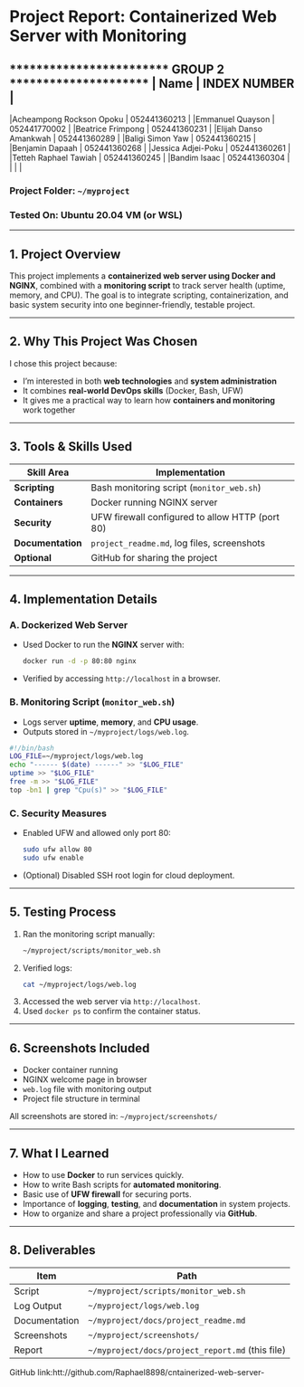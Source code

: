 
# Project Report: Containerized Web Server with Monitoring
 ************************ GROUP 2 *********************
 |   Name                         |  INDEX NUMBER     |
 ----------------------------------------------------------
 |Acheampong Rockson Opoku        |    052441360213    |
 |Emmanuel Quayson                |    052441770002    |
 |Beatrice Frimpong               |    052441360231    |
 |Elijah Danso Amankwah           |    052441360289    |
 |Baligi Simon Yaw                |    052441360215    |
 |Benjamin Dapaah                 |    052441360268    |
 |Jessica Adjei-Poku              |    052441360261    |
 |Tetteh Raphael Tawiah           |    052441360245    |
 |Bandim Isaac                    |    052441360304    |
 |                                |                    |
  
###  Project Folder: `~/myproject`  
### Tested On: Ubuntu 20.04 VM (or WSL)

---

## 1. Project Overview

This project implements a **containerized web server using Docker and NGINX**, combined with a **monitoring script** to track server health (uptime, memory, and CPU). The goal is to integrate scripting, containerization, and basic system security into one beginner-friendly, testable project.

---

## 2. Why This Project Was Chosen

I chose this project because:
- I’m interested in both **web technologies** and **system administration**
- It combines **real-world DevOps skills** (Docker, Bash, UFW)
- It gives me a practical way to learn how **containers and monitoring** work together

---

## 3. Tools & Skills Used

| Skill Area     | Implementation                                  |
|----------------|--------------------------------------------------|
| **Scripting**  | Bash monitoring script (`monitor_web.sh`)       |
| **Containers** | Docker running NGINX server                      |
| **Security**   | UFW firewall configured to allow HTTP (port 80) |
| **Documentation** | `project_readme.md`, log files, screenshots  |
| **Optional**   | GitHub for sharing the project                  |

---

##  4. Implementation Details

###  A. Dockerized Web Server
- Used Docker to run the **NGINX** server with:
  ```bash
  docker run -d -p 80:80 nginx
  ```
- Verified by accessing `http://localhost` in a browser.

###  B. Monitoring Script (`monitor_web.sh`)
- Logs server **uptime**, **memory**, and **CPU usage**.
- Outputs stored in `~/myproject/logs/web.log`.

```bash
#!/bin/bash
LOG_FILE=~/myproject/logs/web.log
echo "------ $(date) ------" >> "$LOG_FILE"
uptime >> "$LOG_FILE"
free -m >> "$LOG_FILE"
top -bn1 | grep "Cpu(s)" >> "$LOG_FILE"
```

###  C. Security Measures
- Enabled UFW and allowed only port 80:
  ```bash
  sudo ufw allow 80
  sudo ufw enable
  ```
- (Optional) Disabled SSH root login for cloud deployment.

---

##  5. Testing Process

1. Ran the monitoring script manually:
   ```bash
   ~/myproject/scripts/monitor_web.sh
   ```
2. Verified logs:
   ```bash
   cat ~/myproject/logs/web.log
   ```
3. Accessed the web server via `http://localhost`.
4. Used `docker ps` to confirm the container status.

---

##  6. Screenshots Included
- Docker container running
- NGINX welcome page in browser
- `web.log` file with monitoring output
- Project file structure in terminal

All screenshots are stored in: `~/myproject/screenshots/`

---

##  7. What I Learned

- How to use **Docker** to run services quickly.
- How to write Bash scripts for **automated monitoring**.
- Basic use of **UFW firewall** for securing ports.
- Importance of **logging**, **testing**, and **documentation** in system projects.
- How to organize and share a project professionally via **GitHub**.

---

## 8. Deliverables

| Item                    | Path                            |
|-------------------------|----------------------------------|
| Script                  | `~/myproject/scripts/monitor_web.sh` |
| Log Output              | `~/myproject/logs/web.log`       |
| Documentation           | `~/myproject/docs/project_readme.md` |
| Screenshots             | `~/myproject/screenshots/`       |
| Report                  | `~/myproject/docs/project_report.md` (this file) |


GitHub link:htt://github.com/Raphael8898/cntainerized-web-server-
